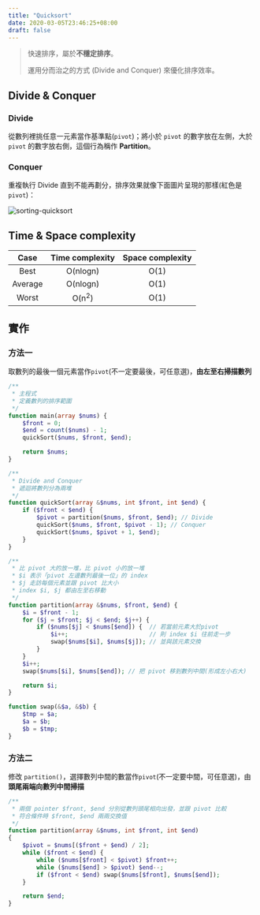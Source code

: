 ```yaml
---
title: "Quicksort"
date: 2020-03-05T23:46:25+08:00
draft: false
---
```


> 快速排序，屬於**不穩定排序**。
>
> 運用分而治之的方式 (Divide and Conquer) 來優化排序效率。

## Divide & Conquer
### Divide

從數列裡挑任意一元素當作基準點(`pivot`)；將小於 `pivot` 的數字放在左側，大於 `pivot` 的數字放右側，這個行為稱作 **Partition**。

### Conquer

重複執行 Divide 直到不能再劃分，排序效果就像下面圖片呈現的那樣(紅色是 `pivot`)：

![sorting-quicksort](https://picbed.stdcdn.com/2021/09/63bdbe25896c2e78e98c77ddf252a364.gif)

## Time & Space complexity

|  Case   | Time complexity  | Space complexity |
| :-----: | :--------------: | :--------------: |
|  Best   |     O(nlogn)     |       O(1)       |
| Average |     O(nlogn)     |       O(1)       |
|  Worst  | O(n<sup>2</sup>) |       O(1)       |


## 實作
### 方法一

取數列的最後一個元素當作`pivot`(不一定要最後，可任意選)，**由左至右掃描數列**

```php
/**
 * 主程式
 * 定義數列的排序範圍
 */
function main(array $nums) {
    $front = 0;
    $end = count($nums) - 1;
    quickSort($nums, $front, $end);

    return $nums;
}

/**
 * Divide and Conquer
 * 遞迴將數列分為兩堆
 */
function quickSort(array &$nums, int $front, int $end) {
    if ($front < $end) {
        $pivot = partition($nums, $front, $end); // Divide
        quickSort($nums, $front, $pivot - 1); // Conquer
        quickSort($nums, $pivot + 1, $end);
    }
}

/**
 * 比 pivot 大的放一堆，比 pivot 小的放一堆
 * $i 表示「pivot 左邊數列最後一位」的 index
 * $j 走訪每個元素並跟 pivot 比大小
 * index $i, $j 都由左至右移動
 */
function partition(array &$nums, $front, $end) {
    $i = $front - 1;
    for ($j = $front; $j < $end; $j++) {
        if ($nums[$j] < $nums[$end]) {  // 若當前元素大於pivot
            $i++;                       // 則 index $i 往前走一步
            swap($nums[$i], $nums[$j]); // 並與該元素交換
        }
    }
    $i++;                           
    swap($nums[$i], $nums[$end]); // 把 pivot 移到數列中間(形成左小右大)

    return $i;
}

function swap(&$a, &$b) {
    $tmp = $a;
    $a = $b;
    $b = $tmp;
}
```

### 方法二

修改 `partition()`，選擇數列中間的數當作`pivot`(不一定要中間，可任意選)，由**頭尾兩端向數列中間掃描**

```php
/**
 * 兩個 pointer $front, $end 分別從數列頭尾相向出發，並跟 pivot 比較
 * 符合條件時 $front, $end 兩兩交換值
 */
function partition(array &$nums, int $front, int $end)
{
    $pivot = $nums[($front + $end) / 2];
    while ($front < $end) {
        while ($nums[$front] < $pivot) $front++;
        while ($nums[$end] > $pivot) $end--;
        if ($front < $end) swap($nums[$front], $nums[$end]);
    }

    return $end;
}
```
